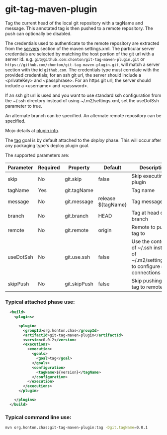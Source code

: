 # git-tag-maven-plugin

Tag the current head of the local git repository with a tagName and message.  This annotated tag is
then pushed to a remote repository.  The push can optionally be disabled.

The credentials used to authenticate to the remote repository are extracted from the
[servers](https://maven.apache.org/settings.html#Servers) section of the maven settings.xml.  The
particular server credentials are selected by matching the host portion of the git url with a server id.
e.g. ```git@github.com:chonton/git-tag-maven-plugin.git``` or ```https://github.com/chonton/git-tag-maven-plugin.git```,
will match a server section with the id ```github.com```.  The credentials type must correlate with the
provided credentials; for an ssh git url, the server should include a &lt;privateKey> and &lt;passphrase>.
For an https git url, the server should include a &lt;username> and &lt;password>.

If an ssh git url is used and you want to use standard ssh configuration from the ~/.ssh directory
instead of using ~/.m2/settings.xml, set the useDotSsh parameter to true. 

An alternate branch can be specified. An alternate remote repository can be specified.

Mojo details at [plugin info](https://chonton.github.io/git-tag-maven-plugin/0.0.2/plugin-info.html).

The [tag](https://chonton.github.io/git-tag-maven-plugin/0.0.2/tag-mojo.html) goal is by default
attached to the *deploy* phase.  This will occur after any packaging type's deploy plugin goal.

The supported parameters are:

| Parameter | Required | Property | Default | Description |
|-----------|----------|----------|---------|-------------|
|skip       | No       |git.skip  |false    |Skip executing the plugin |
|tagName    | Yes      |git.tagName|         |Tag name     |
|message    | No       |git.message|release ${tagName}|Tag message|
|branch     | No       |git.branch|HEAD     |Tag at head of this branch|
|remote     | No       |git.remote|origin   |Remote to push tag to|
|useDotSsh  | No       |git.use.ssh|false   |Use the contents of ~/.ssh instead of ~/.m2/settings.xml to configure ssh connections|
|skipPush   | No       |git.skipPush|false  |Skip pushing the tag to remote|

### Typical attached phase use:

```xml
  <build>
    <plugins>

      <plugin>
        <groupId>org.honton.chas</groupId>
        <artifactId>git-tag-maven-plugin</artifactId>
        <version>0.0.2</version>
        <executions>
          <execution>
            <goals>
              <goal>tag</goal>
            </goals>
            <configuration>
              <tagName>${version}</tagName>
            </configuration>
          </execution>
        </executions>
      </plugin>

    </plugins>
  </build>
```

### Typical command line use:
```sh
mvn org.honton.chas:git-tag-maven-plugin:tag -Dgit.tagName=0.0.1
```
